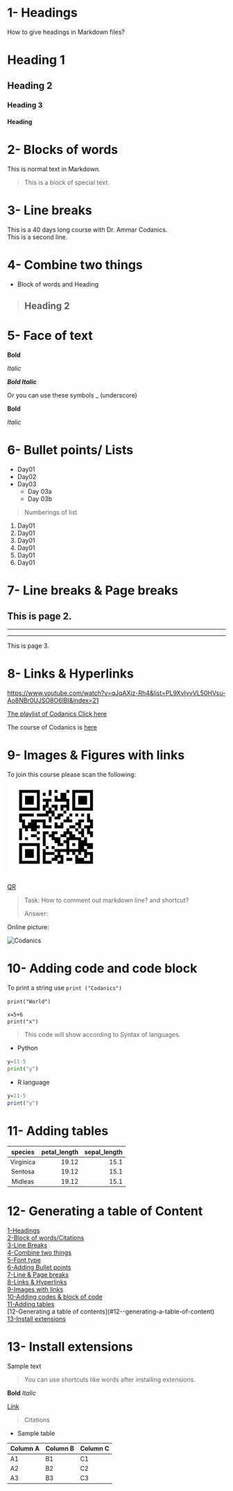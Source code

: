 # 1- Headings
How to give headings in Markdown files?
# Heading 1
## Heading 2
### Heading 3
#### Heading

# 2- Blocks of words

This is normal text in Markdown.
> This is a block of special text.

# 3- Line breaks
This is a 40 days long course with Dr. Ammar Codanics.\
This is a second line.

# 4- Combine two things

- Block of words and Heading

> ## Heading 2

# 5- Face of text 

**Bold**

*Italic*

***Bold Italic***

Or you can use these symbols 
_ (underscore)

__Bold__

_Italic_

# 6- Bullet points/ Lists

- Day01
- Day02
- Day03
    - Day 03a 
    - Day 03b

> Numberings of list
1. Day01
1. Day01
1. Day01
1. Day01
1. Day01
1. Day01

# 7- Line breaks & Page breaks

This is page 2.
---
___
***
This is page 3.

# 8- Links & Hyperlinks

<https://www.youtube.com/watch?v=qJqAXjz-Rh4&list=PL9XvIvvVL50HVsu-Ao8NBr0UJSO8O6lBI&index=21>

[The playlist of Codanics Click here](https://www.youtube.com/watch?v=qJqAXjz-Rh4&list=PL9XvIvvVL50HVsu-Ao8NBr0UJSO8O6lBI&index=21)

[Codanics]: https://www.youtube.com/watch?v=qJqAXjz-Rh4&list=PL9XvIvvVL50HVsu-Ao8NBr0UJSO8O6lBI&index=21

The course of Codanics is [here][Codanics]

# 9- Images & Figures with links

To join this course please scan the following: 
![QR](qr.png)

[QR](qr.png)

> Task: How to comment out markdown line? and shortcut?
>
> Answer: <!--My answer is comment here -->

Online picture:

![Codanics](https://commons.wikimedia.org/wiki/File:Source_code_in_C.png)


# 10- Adding code and code block

To print a string use `print ("Codanics")`

`print("World")`

```
x=5+6
print("x")
```

> This code will show according to Syntax of languages.
- Python

```Python
y=11-5
print("y")
```
- R language

```R
y=11-5
print("y")
```

# 11- Adding tables

| species | petal_length | sepal_length|    
|:---------:|--------------:|-------------:|
|Virginica|19.12|15.1|
|Sentosa|19.12|15.1|
|Midleas|19.12|15.1|

# 12- Generating a table of Content

[1-Headings](#1--headings)\
[2-Block of words/Citations](#2--blocks-of-words)\
[3-Line Breaks](#3--line-breaks)\
[4-Combine two things](#4--combine-two-things)\
[5-Font type](#5--face-of-text)\
[6-Adding Bullet points](#6--bullet-points-lists)\
[7-Line & Page breaks ](#7--line-breaks--page-breaks)\
[8-Links & Hyperlinks](#8--links--hyperlinks)\
[9-Images with links](#9--images--figures-with-links)\
[10-Adding codes & block of code](#10--adding-code-and-code-block)\
[11-Adding tables](#11--adding-tables)\
[12-Generating a table of contents]\(#12--generating-a-table-of-content)\
[13-Install extensions](#13--install-extensions)

# 13- Install extensions

Sample text

>You can use shortcuts like words after installing extensions.

**Bold**
_Italic_

[Link](https://commons.wikimedia.org/wiki/File:Source_code_in_C.png)

> Citations

- Sample table

Column A | Column B | Column C
---------|----------|---------
 A1 | B1 | C1
 A2 | B2 | C2
 A3 | B3 | C3
